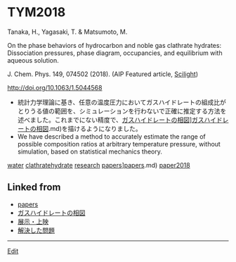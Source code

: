 # TYM2018

Tanaka, H., Yagasaki, T. & Matsumoto, M.

On the phase behaviors of hydrocarbon and noble gas clathrate hydrates: Dissociation pressures, phase diagram, occupancies, and equilibrium with aqueous solution. 

J. Chem. Phys. 149, 074502 (2018). (AIP Featured article, [Scilight](http://doi.org/10.1063/1.5051832))

http://doi.org/10.1063/1.5044568


* 統計力学理論に基き、任意の温度圧力においてガスハイドレートの組成比がとりうる値の範囲を、シミュレーションを行わないで正確に推定する方法を述べました。これまでにない精度で、[ガスハイドレートの相図](ガスハイドレートの相図.md)][ガスハイドレートの相図](ガスハイドレートの相図.md).md)を描けるようになりました。
* We have described a method to accurately estimate the range of possible composition ratios at arbitrary temperature pressure, without simulation, based on statistical mechanics theory.

[](https://aip.scitation.org/na101/home/literatum/publisher/aip/journals/content/sci/2018/sci.2018.2018.issue-33/1.5051832/20180816/images/large/1.5051832.figures.online.f1.jpeg)



[water](water.md) [clathratehydrate](clathratehydrate.md) [research](research.md) [papers](papers.md)][papers](papers.md).md) [paper2018](paper2018.md)



## Linked from

* [papers](papers.md)
* [ガスハイドレートの相図](ガスハイドレートの相図.md)
* [展示・上映](展示・上映.md)
* [解決した問題](解決した問題.md)


----
[Edit](https://github.com/vitroid/vitroid.github.io/edit/master/MD/TYM2018.md)
